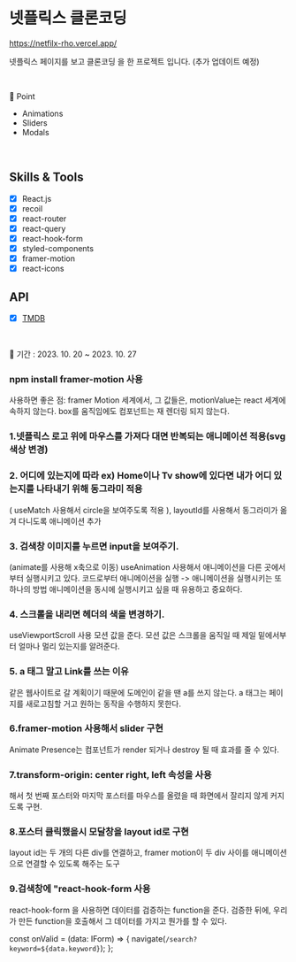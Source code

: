 # 넷플릭스 클론코딩

https://netfilx-rho.vercel.app/

넷플릭스 페이지를 보고 클론코딩 을 한 프로젝트 입니다. (추가 업데이트 예정)

<br>

📌 Point

* Animations
* Sliders
* Modals

<br>


## Skills & Tools

- [x] React.js
- [x] recoil
- [x] react-router
- [x] react-query
- [x] react-hook-form
- [x] styled-components
- [x] framer-motion
- [x] react-icons

## API

- [x] [TMDB](https://developers.themoviedb.org/3)

<br/>

📅 기간 : 2023. 10. 20 ~ 2023. 10. 27

### npm install framer-motion 사용

사용하면 좋은 점:
framer Motion 세계에서, 그 값들은, motionValue는
react 세계에 속하지 않는다.
box를 움직임에도 컴포넌트는 재 렌더링 되지 않는다.

### 1.넷플릭스 로고 위에 마우스를 가져다 대면 반복되는 애니메이션 적용(svg 색상 변경)



### 2. 어디에 있는지에 따라 ex) Home이나 Tv show에 있다면 내가 어디 있는지를 나타내기 위해 동그라미 적용
( useMatch 사용해서 circle을 보여주도록 적용 ), layoutId를 사용해서 동그라미가 옮겨 다니도록 애니메이션 추가



### 3. 검색창 이미지를 누르면 input을 보여주기.

(animate를 사용해 x축으로 이동)
useAnimation 사용해서 애니메이션을 다른 곳에서부터 실행시키고 있다.
코드로부터 애니메이션을 실행 -> 애니메이션을 실행시키는 또 하나의 방법
애니메이션을 동시에 실행시키고 싶을 때 유용하고 중요하다.

### 4. 스크롤을 내리면 헤더의 색을 변경하기.
useViewportScroll 사용
모션 값을 준다. 모션 값은 스크롤을 움직일 때 제일 밑에서부터 얼마나 멀리 있는지를 알려준다.

### 5. a 태그 말고 Link를 쓰는 이유
같은 웹사이트로 갈 계획이기 때문에 도메인이 같을 땐 a를 쓰지 않는다.
a 태그는 페이지를 새로고침할 거고 원하는 동작을 수행하지 못한다.

### 6.framer-motion 사용해서 slider 구현
Animate Presence는 컴포넌트가
render 되거나 destroy 될 때 효과를 줄 수 있다.

### 7.transform-origin: center right, left 속성을 사용
해서 첫 번째 포스터와 마지막 포스터를
마우스를 올렸을 때 화면에서 잘리지 않게 커지도록 구현.

### 8.포스터 클릭했을시 모달창을 layout id로 구현

layout id는 두 개의 다른 div를 연결하고, framer motion이 두 div 사이를 애니메이션으로 연결할 수 있도록 해주는 도구

### 9.검색창에 "react-hook-form 사용
react-hook-form 을 사용하면 데이터를 검증하는 function을 준다.
검증한 뒤에, 우리가 만든 function을 호출해서 그 데이터를 가지고 뭔가를 할 수 있다.

const onValid = (data: IForm) => {
navigate(`/search? keyword=${data.keyword}`);
};

